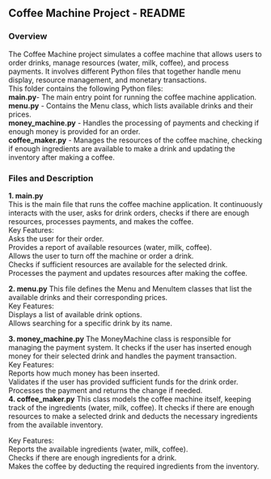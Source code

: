 ## Coffee Machine Project - README
### Overview <br>
The Coffee Machine project simulates a coffee machine that allows users to order drinks, manage resources (water, milk, coffee), and process payments. It involves different Python files that together handle menu display, resource management, and monetary transactions.<br>
This folder contains the following Python files:<br>
**main.py**- The main entry point for running the coffee machine application.<br>
**menu.py** - Contains the Menu class, which lists available drinks and their prices.<br>
**money_machine.py** - Handles the processing of payments and checking if enough money is provided for an order.<br>
**coffee_maker.py** - Manages the resources of the coffee machine, checking if enough ingredients are available to make a drink and updating the inventory after making a coffee.<br>
### Files and Description 
**1. main.py**<br>
This is the main file that runs the coffee machine application. It continuously interacts with the user, asks for drink orders, checks if there are enough resources, processes payments, and makes the coffee.<br>
Key Features:<br>
Asks the user for their order.<br>
Provides a report of available resources (water, milk, coffee).<br>
Allows the user to turn off the machine or order a drink.<br>
Checks if sufficient resources are available for the selected drink.<br>
Processes the payment and updates resources after making the coffee.<br>


**2. menu.py**
This file defines the Menu and MenuItem classes that list the available drinks and their corresponding prices.<br>
Key Features:<br>
Displays a list of available drink options.<br>
Allows searching for a specific drink by its name.<br>

**3. money_machine.py**
The MoneyMachine class is responsible for managing the payment system. It checks if the user has inserted enough money for their selected drink and handles the payment transaction.<br>
Key Features:<br>
Reports how much money has been inserted.<br>
Validates if the user has provided sufficient funds for the drink order.<br>
Processes the payment and returns the change if needed.<br>
**4. coffee_maker.py**
This class models the coffee machine itself, keeping track of the ingredients (water, milk, coffee). It checks if there are enough resources to make a selected drink and deducts the necessary ingredients from the available inventory.<br>

Key Features:<br>
Reports the available ingredients (water, milk, coffee).<br>
Checks if there are enough ingredients for a drink.<br>
Makes the coffee by deducting the required ingredients from the inventory.<br>
